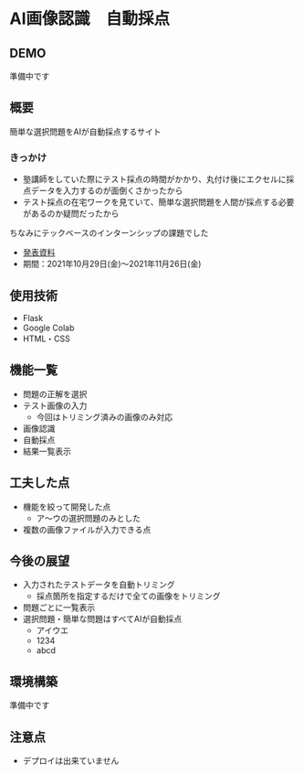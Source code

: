 # AI画像認識　自動採点

## DEMO
準備中です


## 概要
簡単な選択問題をAIが自動採点するサイト

### きっかけ
- 塾講師をしていた際にテスト採点の時間がかかり、丸付け後にエクセルに採点データを入力するのが面倒くさかったから
- テスト採点の在宅ワークを見ていて、簡単な選択問題を人間が採点する必要があるのか疑問だったから

ちなみにテックベースのインターンシップの課題でした
  - [発表資料](https://docs.google.com/presentation/d/1Ww62IRpu7KijlmwIg43VxCmVBYzAxXPoaiAxmsLnxrM/edit?usp=sharing)
  - 期間：2021年10月29日(金)～2021年11月26日(金)


## 使用技術
- Flask
- Google Colab
- HTML・CSS

## 機能一覧
- 問題の正解を選択
- テスト画像の入力
  - 今回はトリミング済みの画像のみ対応
- 画像認識
- 自動採点
- 結果一覧表示

## 工夫した点
- 機能を絞って開発した点
  - ア～ウの選択問題のみとした
- 複数の画像ファイルが入力できる点

## 今後の展望
- 入力されたテストデータを自動トリミング
  - 採点箇所を指定するだけで全ての画像をトリミング
- 問題ごとに一覧表示
- 選択問題・簡単な問題はすべてAIが自動採点
  - アイウエ
  - 1234
  - abcd

## 環境構築
準備中です

## 注意点
- デプロイは出来ていません
